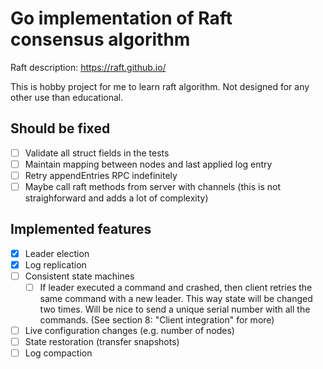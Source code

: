# Go implementation of Raft consensus algorithm

Raft description: https://raft.github.io/

This is hobby project for me to learn raft algorithm. Not designed for any other use than educational.

## Should be fixed

* [ ] Validate all struct fields in the tests
* [ ] Maintain mapping between nodes and last applied log entry
* [ ] Retry appendEntries RPC indefinitely
* [ ] Maybe call raft methods from server with channels
      (this is not straighforward and adds a lot of complexity)

## Implemented features

* [x] Leader election
* [x] Log replication
* [ ] Consistent state machines
    * [ ] If leader executed a command and crashed, then client retries the same
      command with a new leader. This way state will be changed two times.
      Will be nice to send a unique serial number with all the commands.
      (See section 8: "Client integration" for more)
* [ ] Live configuration changes (e.g. number of nodes)
* [ ] State restoration (transfer snapshots)
* [ ] Log compaction
